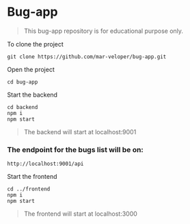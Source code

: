 # Bug-app

> This bug-app repository is for educational purpose only.

To clone the project

```
git clone https://github.com/mar-veloper/bug-app.git
```

Open the project

```
cd bug-app
```

Start the backend

```
cd backend
npm i
npm start
```

> The backend will start at localhost:9001

### The endpoint for the bugs list will be on:

```
http://localhost:9001/api
```

Start the frontend

```
cd ../frontend
npm i
npm start
```

> The frontend will start at localhost:3000
